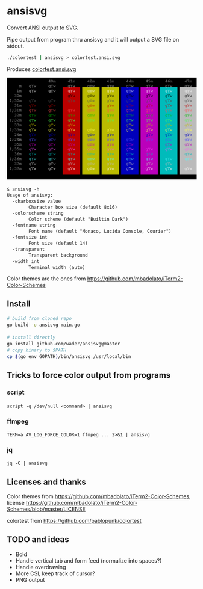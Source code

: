 # ansisvg

Convert ANSI output to SVG.

Pipe output from program thru ansisvg and it will output a SVG file on stdout.
```sh
./colortest | ansisvg > colortest.ansi.svg
 ```
Produces [colortest.ansi.svg](ansisvg/testdata/colortest.ansi.svg)

![ansisvg output for colortest](ansisvg/testdata/colortest.ansi.svg)

```
$ ansisvg -h
Usage of ansisvg:
  -charboxsize value
    	Character box size (default 8x16)
  -colorscheme string
    	Color scheme (default "Builtin Dark")
  -fontname string
    	Font name (default "Monaco, Lucida Console, Courier")
  -fontsize int
    	Font size (default 14)
  -transparent
    	Transparent background
  -width int
    	Terminal width (auto)
```

Color themes are the ones from https://github.com/mbadolato/iTerm2-Color-Schemes

## Install

```sh
# build from cloned repo
go build -o ansisvg main.go

# install directly
go install github.com/wader/ansisvg@master
# copy binary to $PATH
cp $(go env GOPATH)/bin/ansisvg /usr/local/bin
```

## Tricks to force color output from programs

### script
`script -q /dev/null <command> | ansisvg`
### ffmpeg
`TERM=a AV_LOG_FORCE_COLOR=1 ffmpeg ... 2>&1 | ansisvg`
### jq
`jq -C | ansisvg`

## Licenses and thanks

Color themes from
https://github.com/mbadolato/iTerm2-Color-Schemes,
license https://github.com/mbadolato/iTerm2-Color-Schemes/blob/master/LICENSE

colortest from https://github.com/pablopunk/colortest

## TODO and ideas
- Bold
- Handle vertical tab and form feed (normalize into spaces?)
- Handle overdrawing
- More CSI, keep track of cursor?
- PNG output
